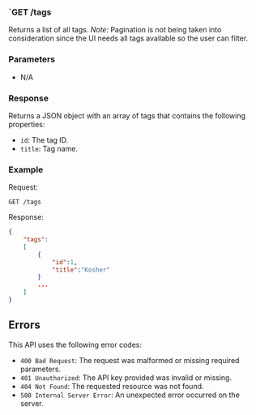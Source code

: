 ### `GET /tags

Returns a list of all tags.
_Note:_ Pagination is not being taken into consideration since the UI needs all tags available so the user can filter.

### Parameters

- N/A

### Response

Returns a JSON object with an array of tags that contains the following properties:

- `id`: The tag ID.
- `title`: Tag name.

### Example

Request:

```
GET /tags
```

Response:

```json
{
	"tags":
	[
		{
			"id":1,
			"title":"Kosher"
		}
		...
	]
}

```

## Errors

This API uses the following error codes:

- `400 Bad Request`: The request was malformed or missing required parameters.
- `401 Unauthorized`: The API key provided was invalid or missing.
- `404 Not Found`: The requested resource was not found.
- `500 Internal Server Error`: An unexpected error occurred on the server.
